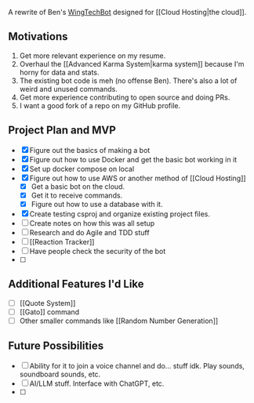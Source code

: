 A rewrite of Ben's [WingTechBot](https://github.com/benjaminiserman/WingTechBot) designed for [[Cloud Hosting|the cloud]].

## Motivations
1. Get more relevant experience on my resume.
2. Overhaul the [[Advanced Karma System|karma system]] because I'm horny for data and stats.
3. The existing bot code is meh (no offense Ben). There's also a lot of weird and unused commands.
5. Get more experience contributing to open source and doing PRs.
6. I want a good fork of a repo on my GitHub profile.

## Project Plan and MVP
- [x] Figure out the basics of making a bot
- [x] Figure out how to use Docker and get the basic bot working in it
- [x] Set up docker compose on local
- [x] Figure out how to use AWS or another method of [[Cloud Hosting]]
	- [x] Get a basic bot on the cloud.
	- [x] Get it to receive commands.
	- [x] Figure out how to use a database with it.
- [x] Create testing csproj and organize existing project files.
- [ ] Create notes on how this was all setup
- [ ] Research and do Agile and TDD stuff
- [ ] [[Reaction Tracker]]
- [ ] Have people check the security of the bot
- [ ] 

## Additional Features I'd Like
- [ ] [[Quote System]]
- [ ] [[Gato]] command
- [ ] Other smaller commands like [[Random Number Generation]]

## Future Possibilities
- [ ] Ability for it to join a voice channel and do... stuff idk. Play sounds, soundboard sounds, etc.
- [ ] AI/LLM stuff. Interface with ChatGPT, etc.
- [ ] 